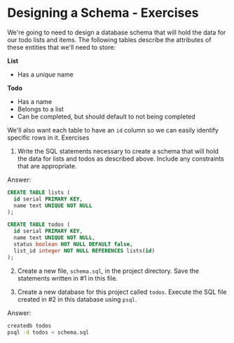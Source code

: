 # Designing a Schema - Exercises

We're going to need to design a database schema that will hold the data for our todo lists and items. The following tables describe the attributes of these entities that we'll need to store:

**List**

  * Has a *unique* name

**Todo**

  * Has a name
  * Belongs to a list
  * Can be completed, but should default to not being completed

We'll also want each table to have an `id` column so we can easily identify specific rows in it.
Exercises

1. Write the SQL statements necessary to create a schema that will hold the data for lists and todos as described above. Include any constraints that are appropriate.

Answer:

```sql
CREATE TABLE lists (
  id serial PRIMARY KEY,
  name text UNIQUE NOT NULL
);

CREATE TABLE todos (
  id serial PRIMARY KEY,
  name text UNIQUE NOT NULL,
  status boolean NOT NULL DEFAULT false,
  list_id integer NOT NULL REFERENCES lists(id)
);
```


2. Create a new file, `schema.sql`, in the project directory. Save the statements written in #1 in this file.

3. Create a new database for this project called `todos`. Execute the SQL file created in #2 in this database using `psql`.

Answer:

```bash
createdb todos
psql -d todos < schema.sql
```
